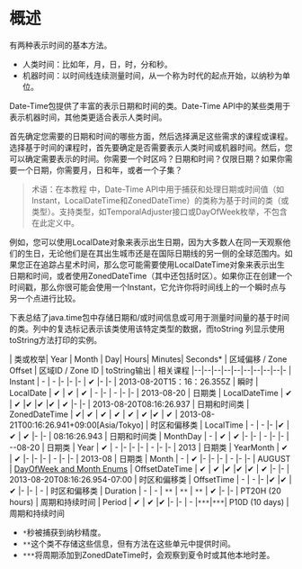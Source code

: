# 概述
有两种表示时间的基本方法。
 * 人类时间：比如年，月，日，时，分和秒。
 * 机器时间：以时间线连续测量时间，从一个称为时代的起点开始，以纳秒为单位。
 
 Date-Time包提供了丰富的表示日期和时间的类。Date-Time API中的某些类用于表示机器时间，其他类更适合表示人类时间。
 
 首先确定您需要的日期和时间的哪些方面，然后选择满足这些需求的课程或课程。选择基于时间的课程时，首先要确定是否需要表示人类时间或机器时间。然后，您可以确定需要表示的时间。你需要一个时区吗？日期和时间？仅限日期？如果你需要一个日期，你需要月，日和年，或者一个子集？
 
 > 术语：在本教程 中，Date-Time API中用于捕获和处理日期或时间值（如Instant，LocalDateTime和ZonedDateTime）的类称为基于时间的类（或类型）。支持类型，如TemporalAdjuster接口或DayOfWeek枚举，不包含在此定义中。
 
 例如，您可以使用LocalDate对象来表示出生日期，因为大多数人在同一天观察他们的生日，无论他们是在其出生城市还是在国际日期线的另一侧的全球范围内。如果您正在追踪占星术时间，那么您可能需要使用LocalDateTime对象来表示出生日期和时间，或者使用ZonedDateTime（其中还包括时区）。如果你正在创建一个时间戳，那么你很可能会使用一个Instant，它允许你将时间线上的一个瞬时点与另一个点进行比较。
 
 下表总结了java.time包中存储日期和/或时间信息或可用于测量时间量的基于时间的类。列中的复选标记表示该类使用该特定类型的数据，而toString 列显示使用toString方法打印的实例。
 
| 类或枚举| Year | Month | Day| Hours| Minutes| Seconds* | 区域偏移 / Zone Offset | 区域ID / Zone ID | toString输出 | 相关课程 
|--|--|--|--|--|--|--|--|--|-
| Instant | - | - |- |- |- | ✔ |- |- | 2013-08-20T15：16：26.355Z | 瞬时 
| LocalDate | ✔ | ✔ | ✔ | - |- | - |- |- | 2013-08-20 | 日期类 
| LocalDateTime | ✔ | ✔ |✔ |✔ |✔  | ✔  |- |- | 2013-08-20T08:16:26.937 | 日期和时间类 
| ZonedDateTime | ✔| ✔ | ✔ | ✔ | ✔ | ✔ |✔ | ✔ | 2013-08-21T00:16:26.941+09:00[Asia/Tokyo] | 时区和偏移类
| LocalTime | - | - |- |✔ |✔ | ✔ |- |- | 08:16:26.943 | 日期和时间类
| MonthDay | - | ✔ | ✔ |- |- | - |- |- | --08-20 | 日期类
| Year | ✔ | - |- |- |- | - |- |- | 	2013 | 日期类
| YearMonth | ✔ | ✔ |- |- |- | - |- |- | 2013-08 | 日期类
| Month | - | ✔ |- |- |- | - |- |- | 	AUGUST | [DayOfWeek and Month Enums](/content/datetime/iso/enum.md)
| OffsetDateTime | ✔ | ✔ |✔ |✔ |✔  | ✔ |- |- | 	2013-08-20T08:16:26.954-07:00 | 时区和偏移类
| OffsetTime | - | - |- |✔ |✔ | ✔ |- |- | - | 时区和偏移类
| Duration | - | - | `**` | `**` | `**` | ✔  |- |- | PT20H (20 hours) | 周期和持续时间
| Period | ✔ | ✔ |✔ |- |- | - |`***`|`***`| P10D (10 days) | 周期和持续时间

* `*`秒被捕获到纳秒精度。
* `**`这个类不存储这些信息，但有方法在这些单元中提供时间。
* `***`将周期添加到ZonedDateTime时，会观察到夏令时或其他本地时差。
